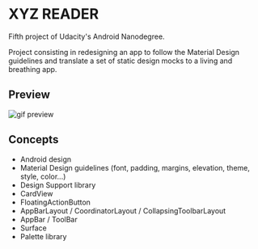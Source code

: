 # XYZ READER

Fifth project of Udacity's Android Nanodegree.

Project consisting in redesigning an app to follow the Material Design guidelines and translate a set of static design mocks to a living and breathing app.

## Preview

![gif preview](https://github.com/maphdev/GDND_Make_Your_App_Material_XYZ_READER/blob/master/preview_app.gif)

## Concepts

- Android design
- Material Design guidelines (font, padding, margins, elevation, theme, style, color...)
- Design Support library
- CardView
- FloatingActionButton
- AppBarLayout / CoordinatorLayout / CollapsingToolbarLayout
- AppBar / ToolBar
- Surface
- Palette library
